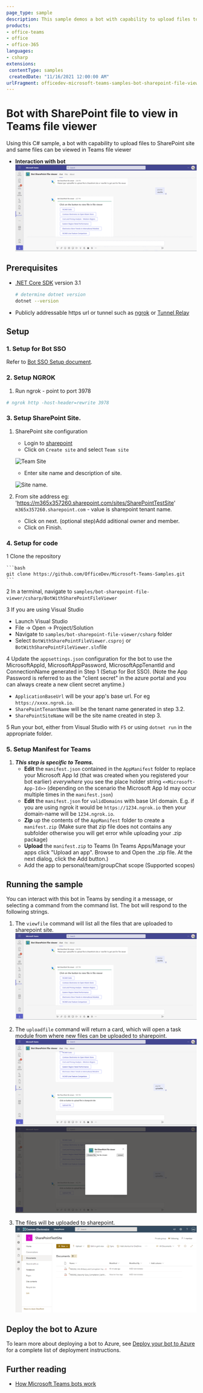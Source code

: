 ```yaml
---
page_type: sample
description: This sample demos a bot with capability to upload files to SharePoint site and same files can be viewed in Teams file viewer.
products:
- office-teams
- office
- office-365
languages:
- csharp
extensions:
 contentType: samples
 createdDate: "11/16/2021 12:00:00 AM"
urlFragment: officedev-microsoft-teams-samples-bot-sharepoint-file-viewer-csharp
---
```


# Bot with SharePoint file to view in Teams file viewer

Using this C# sample, a bot with capability to upload files to SharePoint site and same files can be viewed in Teams file viewer

- **Interaction with bot**
![sharepoint-file-viewer ](BotWithSharePointFileViewer/Images/sharepoint-viewer.gif)

## Prerequisites

- [.NET Core SDK](https://dotnet.microsoft.com/download) version 3.1

  ```bash
  # determine dotnet version
  dotnet --version
  ```
- Publicly addressable https url or tunnel such as [ngrok](https://ngrok.com/) or [Tunnel Relay](https://github.com/OfficeDev/microsoft-teams-tunnelrelay) 

## Setup

### 1. Setup for Bot SSO
Refer to [Bot SSO Setup document](BotWithSharePointFileViewer/BotSSOSetup.md).

### 2. Setup NGROK
1) Run ngrok - point to port 3978

```bash
# ngrok http -host-header=rewrite 3978
```

### 3. Setup SharePoint Site.
1) SharePoint site configuration
   - Login to [sharepoint](https://www.office.com/launch/sharepoint?auth=2)
   - Click on `Create site` and select `Team site`
   
   ![Team Site](BotWithSharePointFileViewer/Images/teamSite.png)
   
   - Enter site name and description of site.
   
   ![Site name](BotWithSharePointFileViewer/Images/siteName.png).
   
2) From site address eg: 'https://m365x357260.sharepoint.com/sites/SharePointTestSite'
      `m365x357260.sharepoint.com` - value is sharepoint tenant name.
	  
   - Click on next. (optional step)Add aditional owner and member.
   - Click on Finish.

### 4. Setup for code
1 Clone the repository

    ```bash
    git clone https://github.com/OfficeDev/Microsoft-Teams-Samples.git
    ```

2 In a terminal, navigate to `samples/bot-sharepoint-file-viewer/csharp/BotWithSharePointFileViewer`

3 If you are using Visual Studio
   - Launch Visual Studio
   - File -> Open -> Project/Solution
   - Navigate to `samples/bot-sharepoint-file-viewer/csharp` folder
   - Select `BotWithSharePointFileViewer.csproj` or `BotWithSharePointFileViewer.sln`file

4 Update the `appsettings.json` configuration for the bot to use the MicrosoftAppId, MicrosoftAppPassword, MicrosoftAppTenantId and ConnectionName generated in Step 1 (Setup for Bot SSO). (Note the App Password is referred to as the "client secret" in the azure portal and you can always create a new client secret anytime.)
 - `ApplicationBaseUrl` will be your app's base url. For eg `https://xxxx.ngrok.io`.
 - `SharePointTenantName` will be the tenant name generated in step 3.2.
 - `SharePointSiteName` will be the site name created in step 3.

5 Run your bot, either from Visual Studio with `F5` or using `dotnet run` in the appropriate folder.

### 5. Setup Manifest for Teams
1) __*This step is specific to Teams.*__
    - **Edit** the `manifest.json` contained in the  `AppManifest` folder to replace your Microsoft App Id (that was created when you registered your bot earlier) *everywhere* you see the place holder string `<<Microsoft-App-Id>>` (depending on the scenario the Microsoft App Id may occur multiple times in the `manifest.json`)
    - **Edit** the `manifest.json` for `validDomains` with base Url domain. E.g. if you are using ngrok it would be `https://1234.ngrok.io` then your domain-name will be `1234.ngrok.io`.
    - **Zip** up the contents of the `AppManifest` folder to create a `manifest.zip` (Make sure that zip file does not contains any subfolder otherwise you will get error while uploading your .zip package)
    - **Upload** the `manifest.zip` to Teams (In Teams Apps/Manage your apps click "Upload an app". Browse to and Open the .zip file. At the next dialog, click the Add button.)
    - Add the app to personal/team/groupChat scope (Supported scopes)

## Running the sample

You can interact with this bot in Teams by sending it a message, or selecting a command from the command list. The bot will respond to the following strings.

1) The `viewfile` command will list all the files that are uploaded to sharepoint site.
![View files](BotWithSharePointFileViewer/Images/viewfile.png)

1) The `uploadfile` command will return a card, which will open a task module from where new files can be uploaded to sharepoint.
![Upload file](BotWithSharePointFileViewer/Images/uploadfile.png)
![Upload file page](BotWithSharePointFileViewer/Images/uploadfile-taskmodule.png)

1) The files will be uploaded to sharepoint.
![File details](BotWithSharePointFileViewer/Images/sharepoint-files.png)

## Deploy the bot to Azure

To learn more about deploying a bot to Azure, see [Deploy your bot to Azure](https://aka.ms/azuredeployment) for a complete list of deployment instructions.

## Further reading

- [How Microsoft Teams bots work](https://docs.microsoft.com/en-us/azure/bot-service/bot-builder-basics-teams?view=azure-bot-service-4.0&tabs=javascript)
